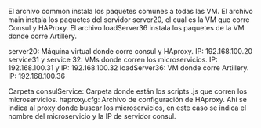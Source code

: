 El archivo common instala los paquetes comunes a todas las VM.
El archivo main instala los paquetes del servidor server20, el cual es la VM que corre Consul y HAProxy.
El archivo loadServer36 instala los paquetes de la VM donde corre Artillery.

server20: Máquina virtual donde corre consul y HAproxy. IP: 192.168.100.20
service31 y service 32: VMs donde corren los microservicios. IP: 192.168.100.31 y IP: 192.168.100.32
loadServer36: VM donde corre Artillery. IP: 192.168.100.36

Carpeta consulService: Carpeta donde están los scripts .js que corren los microservicios.
haproxy.cfg: Archivo de configuración de HAproxy. Ahí se indica al proxy donde buscar los microservicios, en este caso se indica el nombre del microservicio y la IP de servidor consul.

